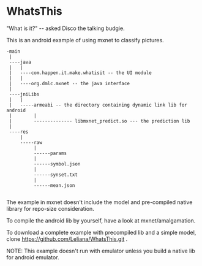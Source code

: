 # WhatsThis

"What is it?" -- asked Disco the talking budgie.

This is an android example of using mxnet to classify pictures.
```
-main
 |
 ----java
 |   |
 |   ----com.happen.it.make.whatisit -- the UI module
 |   |
 |   ----org.dmlc.mxnet -- the java interface
 |
 ----jniLibs
 |   |
 |   -----armeabi -- the directory containing dynamic link lib for android
 |        |
 |        -------------- libmxnet_predict.so --- the prediction lib
 |
 ----res
     |
     -----raw
          |
          ------params
          |
          ------symbol.json
          |
          ------synset.txt
          |
          ------mean.json
          
 ```

The example in mxnet doesn't include the model and pre-compiled native library for repo-size consideration.

To compile the android lib by yourself, have a look at mxnet/amalgamation.

To download a complete example with precompiled lib and a simple model, clone https://github.com/Leliana/WhatsThis.git .

NOTE: This example doesn't run with emulator unless you build a native lib for android emulator.
